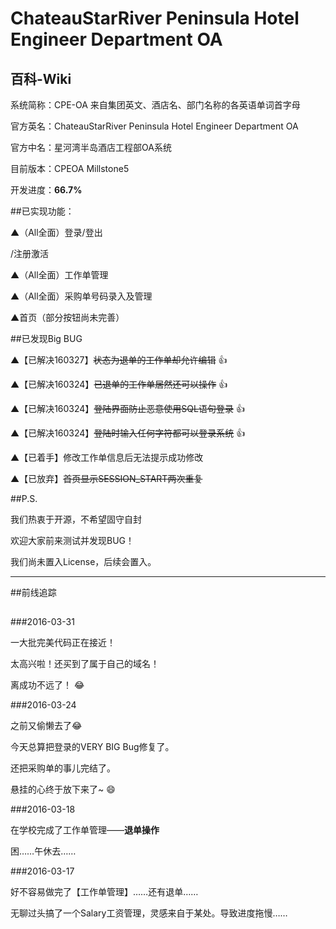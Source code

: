﻿# ChateauStarRiver Peninsula Hotel Engineer Department OA

## 百科-Wiki
系统简称：CPE-OA 来自集团英文、酒店名、部门名称的各英语单词首字母 

官方英名：ChateauStarRiver Peninsula Hotel Engineer Department OA

官方中名：星河湾半岛酒店工程部OA系统

目前版本：CPEOA Millstone5

开发进度：**66.7%**

##已实现功能：

▲（All全面）登录/登出

/注册激活

▲（All全面）工作单管理



▲（All全面）采购单号码录入及管理



▲首页（部分按钮尚未完善）

##已发现Big BUG

▲【已解决160327】~~状态为退单的工作单却允许编辑~~ :+1:

▲【已解决160324】~~已退单的工作单居然还可以操作~~ :+1:



▲【已解决160324】~~登陆界面防止恶意使用SQL语句登录~~ :+1:



▲【已解决160324】~~登陆时输入任何字符都可以登录系统~~ :+1:



▲【已着手】修改工作单信息后无法提示成功修改



▲【已放弃】~~首页显示SESSION_START两次重复~~


##P.S.

我们热衷于开源，不希望固守自封

欢迎大家前来测试并发现BUG！

我们尚未置入License，后续会置入。

---

##前线追踪

##

###2016-03-31

一大批完美代码正在接近！

太高兴啦！还买到了属于自己的域名！

离成功不远了！ :joy:

###2016-03-24



之前又偷懒去了:joy:



今天总算把登录的VERY BIG Bug修复了。



还把采购单的事儿完结了。



悬挂的心终于放下来了~ :smile:



###2016-03-18



在学校完成了工作单管理——**退单操作** 

困……午休去……



###2016-03-17



好不容易做完了【工作单管理】……还有退单……



无聊过头搞了一个Salary工资管理，灵感来自于某处。导致进度拖慢……
